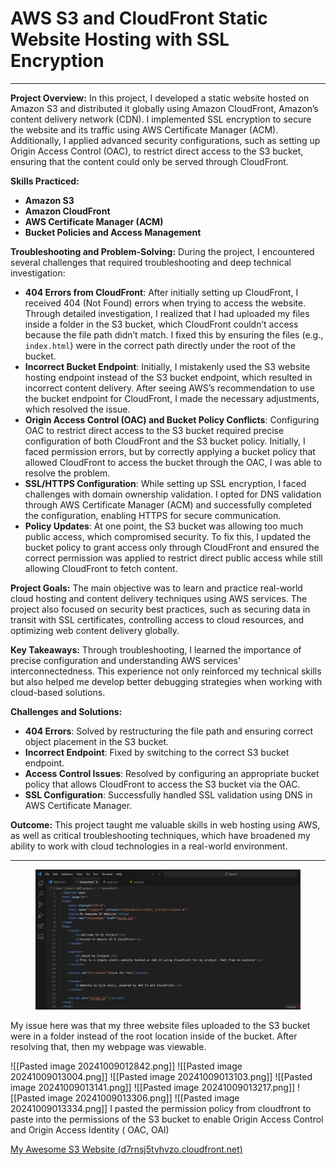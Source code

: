 # AWS S3 and CloudFront Static Website Hosting with SSL Encryption

***

**Project Overview:** In this project, I developed a static website hosted on Amazon S3 and distributed it globally using Amazon CloudFront, Amazon’s content delivery network (CDN). I implemented SSL encryption to secure the website and its traffic using AWS Certificate Manager (ACM). Additionally, I applied advanced security configurations, such as setting up Origin Access Control (OAC), to restrict direct access to the S3 bucket, ensuring that the content could only be served through CloudFront.

**Skills Practiced:**

* **Amazon S3**
* **Amazon CloudFront**
* **AWS Certificate Manager (ACM)**
* **Bucket Policies and Access Management**

**Troubleshooting and Problem-Solving:** During the project, I encountered several challenges that required troubleshooting and deep technical investigation:

* **404 Errors from CloudFront**: After initially setting up CloudFront, I received 404 (Not Found) errors when trying to access the website. Through detailed investigation, I realized that I had uploaded my files inside a folder in the S3 bucket, which CloudFront couldn’t access because the file path didn’t match. I fixed this by ensuring the files (e.g., `index.html`) were in the correct path directly under the root of the bucket.
* **Incorrect Bucket Endpoint**: Initially, I mistakenly used the S3 website hosting endpoint instead of the S3 bucket endpoint, which resulted in incorrect content delivery. After seeing AWS’s recommendation to use the bucket endpoint for CloudFront, I made the necessary adjustments, which resolved the issue.
* **Origin Access Control (OAC) and Bucket Policy Conflicts**: Configuring OAC to restrict direct access to the S3 bucket required precise configuration of both CloudFront and the S3 bucket policy. Initially, I faced permission errors, but by correctly applying a bucket policy that allowed CloudFront to access the bucket through the OAC, I was able to resolve the problem.
* **SSL/HTTPS Configuration**: While setting up SSL encryption, I faced challenges with domain ownership validation. I opted for DNS validation through AWS Certificate Manager (ACM) and successfully completed the configuration, enabling HTTPS for secure communication.
* **Policy Updates**: At one point, the S3 bucket was allowing too much public access, which compromised security. To fix this, I updated the bucket policy to grant access only through CloudFront and ensured the correct permission was applied to restrict direct public access while still allowing CloudFront to fetch content.

**Project Goals:** The main objective was to learn and practice real-world cloud hosting and content delivery techniques using AWS services. The project also focused on security best practices, such as securing data in transit with SSL certificates, controlling access to cloud resources, and optimizing web content delivery globally.

**Key Takeaways:** Through troubleshooting, I learned the importance of precise configuration and understanding AWS services' interconnectedness. This experience not only reinforced my technical skills but also helped me develop better debugging strategies when working with cloud-based solutions.

**Challenges and Solutions:**

* **404 Errors**: Solved by restructuring the file path and ensuring correct object placement in the S3 bucket.
* **Incorrect Endpoint**: Fixed by switching to the correct S3 bucket endpoint.
* **Access Control Issues**: Resolved by configuring an appropriate bucket policy that allows CloudFront to access the S3 bucket via the OAC.
* **SSL Configuration**: Successfully handled SSL validation using DNS in AWS Certificate Manager.

**Outcome:** This project taught me valuable skills in web hosting using AWS, as well as critical troubleshooting techniques, which have broadened my ability to work with cloud technologies in a real-world environment.

***

<figure><img src="../../.gitbook/assets/image (3) (1) (1) (1) (1) (1) (1).png" alt=""><figcaption></figcaption></figure>



My issue here was that my three website files uploaded to the S3 bucket were in a folder instead of the root location inside of the bucket. After resolving that, then my webpage was viewable.

!\[\[Pasted image 20241009012842.png]] !\[\[Pasted image 20241009013004.png]] !\[\[Pasted image 20241009013103.png]] !\[\[Pasted image 20241009013141.png]] !\[\[Pasted image 20241009013217.png]] !\[\[Pasted image 20241009013306.png]] !\[\[Pasted image 20241009013334.png]] I pasted the permission policy from cloudfront to paste into the permissions of the S3 bucket to enable Origin Access Control and Origin Access Identity ( OAC, OAI)

[My Awesome S3 Website (d7rnsj5tvhvzo.cloudfront.net)](https://d7rnsj5tvhvzo.cloudfront.net/)
